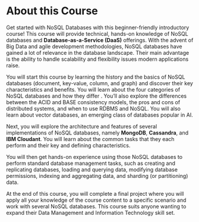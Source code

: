 # About this Course
Get started with NoSQL Databases with this beginner-friendly introductory course! This course will provide technical, hands-on knowledge of NoSQL databases and **Database-as-a-Service (DaaS)** offerings. With the advent of Big Data and agile development methodologies, NoSQL databases have gained a lot of relevance in the database landscape. Their main advantage is the ability to handle scalability and flexibility issues modern applications raise.    

You will start this course by learning the history and the basics of NoSQL databases  (document, key-value, column, and graph) and discover their key characteristics and benefits. You will learn about the four categories of NoSQL databases and how they differ . You’ll also explore the differences between the ACID and BASE consistency models, the pros and cons of distributed systems, and when to use RDBMS and NoSQL.  You will also learn about vector databases, an emerging class of databases popular in AI. 

Next, you will explore the architecture and features of several  implementations of NoSQL databases, namely **MongoDB**, **Cassandra**, and **IBM Cloudant**. You will learn about the common tasks that they each perform and their key and defining characteristics.  

You will then get hands-on experience using those NoSQL databases to perform standard database management tasks, such as creating and replicating databases, loading and querying data, modifying database permissions, indexing and aggregating data, and sharding (or partitioning) data.  

At the end of this course, you will complete a final project where you will apply all your knowledge of the course content to a specific scenario and work with several NoSQL databases. This course suits anyone wanting to expand their Data Management and Information Technology skill set.
